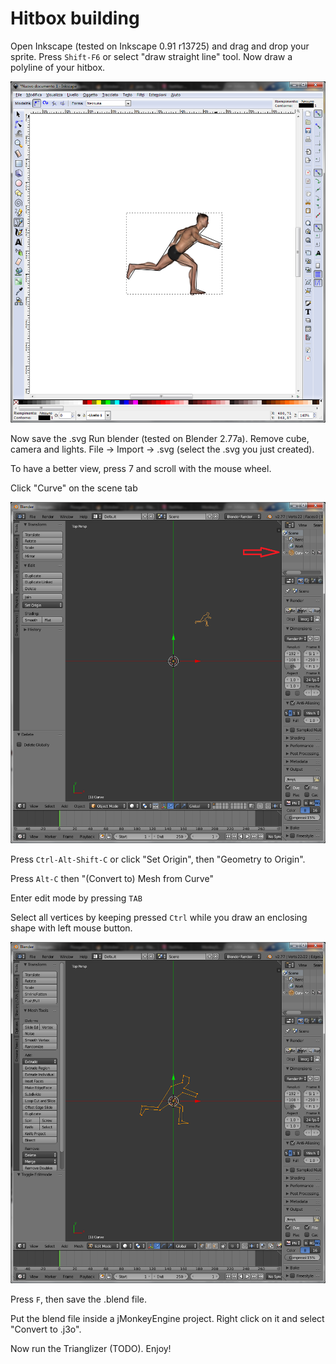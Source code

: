 # Hitbox building
Open Inkscape (tested on Inkscape 0.91 r13725) and drag and drop your sprite.
Press `Shift-F6` or select "draw straight line" tool. Now draw a polyline of your hitbox.

![](Immagine.png)

Now save the .svg
Run blender (tested on Blender 2.77a). Remove cube, camera and lights.
File -> Import -> .svg (select the .svg you just created).

To have a better view, press 7 and scroll with the mouse wheel.

Click "Curve" on the scene tab

![](Immagine2.png)

Press `Ctrl-Alt-Shift-C` or click "Set Origin", then "Geometry to Origin".

Press `Alt-C` then "(Convert to) Mesh from Curve"

Enter edit mode by pressing `TAB`

Select all vertices by keeping pressed `Ctrl` while you draw an enclosing shape with left mouse button.

![](Immagine3.png)

Press `F`, then save the .blend file.

Put the blend file inside a jMonkeyEngine project. Right click on it and select "Convert to .j3o".

Now run the Trianglizer (TODO). Enjoy!
